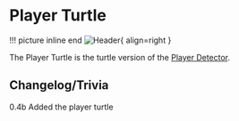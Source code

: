 # Player Turtle

!!! picture inline end
    ![Header](https://intelligence-modding.de/wp-content/uploads/2021/04/Advanced-Player-Turtle.png){ align=right }

The Player Turtle is the turtle version of the [Player Detector](https://docs.intelligence-modding.de/1.18/peripherals/player_detector/).

## Changelog/Trivia

0.4b
Added the player turtle
